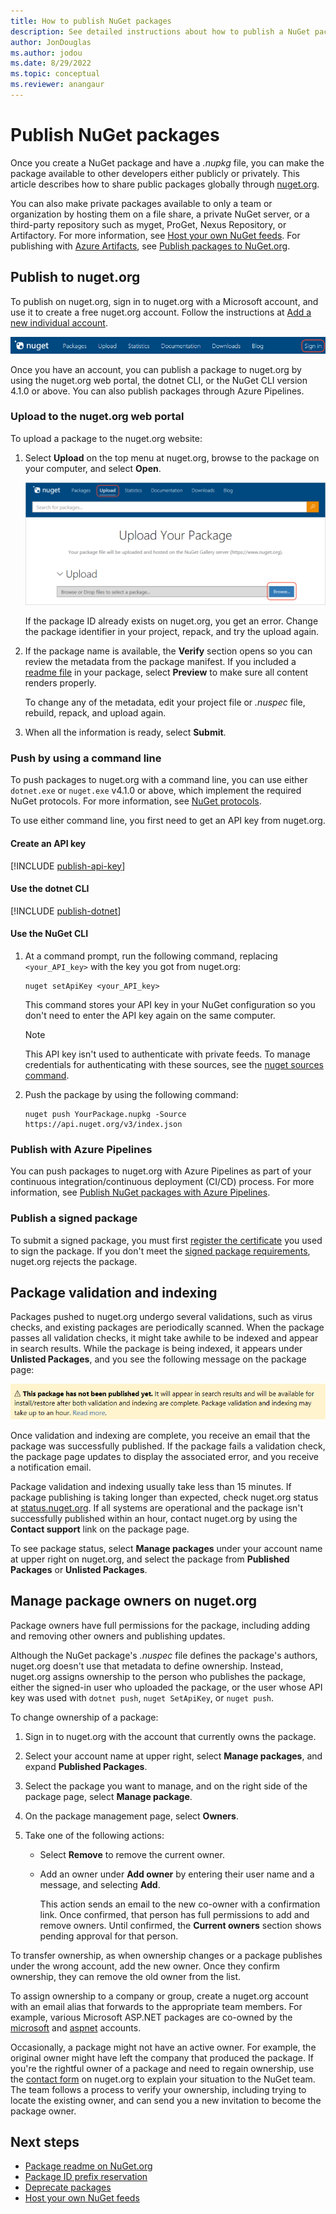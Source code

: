 ```yaml
---
title: How to publish NuGet packages
description: See detailed instructions about how to publish a NuGet package and manage package ownership on nuget.org.
author: JonDouglas
ms.author: jodou
ms.date: 8/29/2022
ms.topic: conceptual
ms.reviewer: anangaur
---
```


# Publish NuGet packages

Once you create a NuGet package and have a *.nupkg* file, you can make the package available to other developers either publicly or privately. This article describes how to share public packages globally through [nuget.org](https://www.nuget.org/packages/manage/upload).

You can also make private packages available to only a team or organization by hosting them on a file share, a private NuGet server, or a third-party repository such as myget, ProGet, Nexus Repository, or Artifactory. For more information, see [Host your own NuGet feeds](../hosting-packages/overview.md). For publishing with [Azure Artifacts](https://www.visualstudio.com/docs/package/nuget/publish), see [Publish packages to NuGet.org](/azure/devops/artifacts/nuget/publish-to-nuget-org).

## Publish to nuget.org

To publish on nuget.org, sign in to nuget.org with a Microsoft account, and use it to create a free nuget.org account. Follow the instructions at [Add a new individual account](individual-accounts.md#add-a-new-individual-account).

![Screenshot that shows the NuGet sign in link.](media/publish-nuget-signin.png)

Once you have an account, you can publish a package to nuget.org by using the nuget.org web portal, the dotnet CLI, or the NuGet CLI version 4.1.0 or above. You can also publish packages through Azure Pipelines.

### Upload to the nuget.org web portal

To upload a package to the nuget.org website:

1. Select **Upload** on the top menu at nuget.org, browse to the package on your computer, and select **Open**.

   ![Screenshot that shows the Upload dialog on nuget.org](media/publish-upload-package.png)

   If the package ID already exists on nuget.org, you get an error. Change the package identifier in your project, repack, and try the upload again.

1. If the package name is available, the **Verify** section opens so you can review the metadata from the package manifest. If you included a [readme file](../nuget-org/package-readme-on-nuget-org.md) in your package, select  **Preview** to make sure all content renders properly.

   To change any of the metadata, edit your project file or *.nuspec* file, rebuild, repack, and upload again.

1. When all the information is ready, select **Submit**.

### Push by using a command line

To push packages to nuget.org with a command line, you can use either `dotnet.exe` or `nuget.exe` v4.1.0 or above, which implement the required NuGet protocols. For more information, see [NuGet protocols](../api/nuget-protocols.md).

To use either command line, you first need to get an API key from nuget.org.

#### Create an API key

[!INCLUDE [publish-api-key](../quickstart/includes/publish-api-key-with-link.md)]

#### Use the dotnet CLI

[!INCLUDE [publish-dotnet](../quickstart/includes/publish-dotnet.md)]

#### Use the NuGet CLI

1. At a command prompt, run the following command, replacing `<your_API_key>` with the key you got from nuget.org:

    ```cli
    nuget setApiKey <your_API_key>
    ```

    This command stores your API key in your NuGet configuration so you don't need to enter the API key again on the same computer.

    > [!NOTE]
    > This API key isn't used to authenticate with private feeds. To manage credentials for authenticating with these sources, see the [nuget sources command](../reference/cli-reference/cli-ref-sources.md).

1. Push the package by using the following command:

    ```cli
    nuget push YourPackage.nupkg -Source https://api.nuget.org/v3/index.json
    ```

### Publish with Azure Pipelines

You can push packages to nuget.org with Azure Pipelines as part of your continuous integration/continuous deployment (CI/CD) process. For more information, see [Publish NuGet packages with Azure Pipelines](/azure/devops/pipelines/artifacts/nuget).

### Publish a signed package

To submit a signed package, you must first [register the certificate](../create-packages/Sign-a-Package.md#register-the-certificate-on-nugetorg) you used to sign the package. If you don't meet the [signed package requirements](../reference/Signed-Packages-Reference.md#signature-requirements-on-nugetorg), nuget.org rejects the package.

## Package validation and indexing

Packages pushed to nuget.org undergo several validations, such as virus checks, and existing packages are periodically scanned. When the package passes all validation checks, it might take awhile to be indexed and appear in search results. While the package is being indexed, it appears under **Unlisted Packages**, and you see the following message on the package page:

![Screenshot of a message indicating that a package isn't yet published.](media/publish_NotYetIndexed.png)

Once validation and indexing are complete, you receive an email that the package was successfully published. If the package fails a validation check, the package page updates to display the associated error, and you receive a notification email.

Package validation and indexing usually take less than 15 minutes. If package publishing is taking longer than expected, check nuget.org status at [status.nuget.org](https://status.nuget.org/). If all systems are operational and the package isn't successfully published within an hour, contact nuget.org by using the **Contact support** link on the package page.

To see package status, select **Manage packages** under your account name at upper right on nuget.org, and select the package from **Published Packages** or **Unlisted Packages**.

<a name="managing-package-owners-on-nugetorg"></a>
## Manage package owners on nuget.org

Package owners have full permissions for the package, including adding and removing other owners and publishing updates.

Although the NuGet package's *.nuspec* file defines the package's authors, nuget.org doesn't use that metadata to define ownership. Instead, nuget.org assigns ownership to the person who publishes the package, either the signed-in user who uploaded the package, or the user whose API key was used with `dotnet push`, `nuget SetApiKey`, or `nuget push`.

To change ownership of a package:

1. Sign in to nuget.org with the account that currently owns the package.
1. Select your account name at upper right, select **Manage packages**, and expand **Published Packages**.
1. Select the package you want to manage, and on the right side of the package page, select **Manage package**.
1. On the package management page, select **Owners**.
1. Take one of the following actions:

   - Select **Remove** to remove the current owner.
   - Add an owner under **Add owner** by entering their user name and a message, and selecting **Add**.

     This action sends an email to the new co-owner with a confirmation link. Once confirmed, that person has full permissions to add and remove owners. Until confirmed, the **Current owners** section shows pending approval for that person.

To transfer ownership, as when ownership changes or a package publishes under the wrong account, add the new owner. Once they confirm ownership, they can remove the old owner from the list.

To assign ownership to a company or group, create a nuget.org account with an email alias that forwards to the appropriate team members. For example, various Microsoft ASP.NET packages are co-owned by the [microsoft](https://nuget.org/profiles/microsoft) and [aspnet](https://nuget.org/profiles/aspnet) accounts.

Occasionally, a package might not have an active owner. For example, the original owner might have left the company that produced the package. If you're the rightful owner of a package and need to regain ownership, use the [contact form](https://www.nuget.org/policies/Contact) on nuget.org to explain your situation to the NuGet team. The team follows a process to verify your ownership, including trying to locate the existing owner, and can send you a new invitation to become the package owner.

## Next steps

- [Package readme on NuGet.org](package-readme-on-nuget-org.md)
- [Package ID prefix reservation](id-prefix-reservation.md)
- [Deprecate packages](deprecate-packages.md)
- [Host your own NuGet feeds](../hosting-packages/overview.md)
